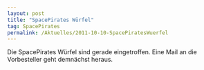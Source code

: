 ```yaml
---
layout: post
title: "SpacePirates Würfel"
tag: SpacePirates
permalink: /Aktuelles/2011-10-10-SpacePiratesWuerfel
---
```


Die SpacePirates Würfel sind gerade eingetroffen. Eine Mail an die Vorbesteller geht demnächst heraus.

